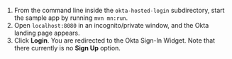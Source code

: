 1. From the command line inside the `okta-hosted-login` subdirectory, start the <StackSnippet snippet="applang" noSelector inline /> sample app by running `mvn mn:run`.
2. Open `localhost:8080` in an incognito/private window, and the Okta <StackSnippet snippet="applang" noSelector inline /> landing page appears.
3. Click **Login**. You are redirected to the Okta Sign-In Widget. Note that there currently is no **Sign Up** option.
